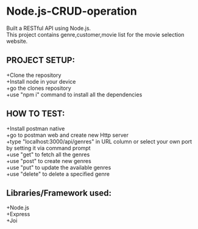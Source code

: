 # Node.js-CRUD-operation
Built a RESTful API using Node.js.  
This project contains genre,customer,movie list for the movie selection website.  

PROJECT SETUP:  
-
+Clone the repository  
+Install node in your device  
+go the clones repository  
+use "npm i" command to install all the dependencies 

HOW TO TEST:  
-
+Install postman native  
+go to postman web and create new Http server  
+type "localhost:3000/api/genres" in URL column or select your own port by setting it via command prompt  
+use "get" to fetch all the genres  
+use "post" to create new genres  
+use "put" to update the available genres  
+use "delete" to delete a specified genre  

 Libraries/Framework used:  
 -
 +Node.js  
 +Express     
 +Joi  


